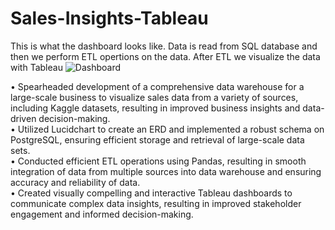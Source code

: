 # Sales-Insights-Tableau

This is what the dashboard looks like.
Data is read from SQL database and then we perform ETL opertions on the data.
After ETL we visualize the data with Tableau
![Dashboard](https://github.com/ankittejyadav/Sales-Insights-Tableau/assets/22706443/a3a69cf2-fda7-418a-a0ad-11bfe937e468)
<br/>

• Spearheaded development of a comprehensive data warehouse for a large-scale business to visualize sales data from a variety of sources, including Kaggle datasets, resulting in improved business insights and data-driven decision-making.
<br/>
• Utilized Lucidchart to create an ERD and implemented a robust schema on PostgreSQL, ensuring efficient storage and retrieval of large-scale data sets.
<br/>
• Conducted efficient ETL operations using Pandas, resulting in smooth integration of data from multiple sources into data warehouse and ensuring accuracy and reliability of data.
<br/>
• Created visually compelling and interactive Tableau dashboards to communicate complex data insights, resulting in improved stakeholder engagement and informed decision-making.
